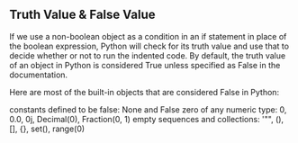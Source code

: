 ## Truth Value & False Value
If we use a non-boolean object as a condition in an if statement in place of the boolean expression, Python will check for its truth value and use that to decide whether or not to run the indented code. By default, the truth value of an object in Python is considered True unless specified as False in the documentation.

Here are most of the built-in objects that are considered False in Python:

constants defined to be false: None and False
zero of any numeric type: 0, 0.0, 0j, Decimal(0), Fraction(0, 1)
empty sequences and collections: '"", (), [], {}, set(), range(0)
